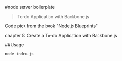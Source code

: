 #node server boilerplate

> To-do Application with Backbone.js

Code pick from the book "Node.js Blueprints"

chapter 5: Create a To-do Application with Backbone.js



##Usage
```
node index.js
```
